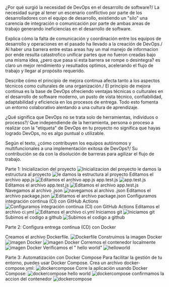 ¿Por qué surgió la necesidad de DevOps en el desarrollo de software?/
La necesidad surge al tener un escenario conflictivo por parte de los desarrolladores con el equipo de desarrollo, existiendo un "silo" una carencia de integración o comunicación por parte de ambas areas de trabajo generando ineficiencias en el desarrollo de software.

Explica cómo la falta de comunicación y coordinación entre los equipos de desarrollo y operaciones en el pasado ha llevado a la creación de DevOps./
Al haber una barrera entre estas areas hay un mal manejo de informacion por ende resulta catastrofico unificar partes que no fueron creadas bajo una misma idea, ¿pero que pasa si esta barrera se rompe o desintegra? es claro un mejor rendimiento y resultados optimos, acelerando el flujo de trabajo y llegar al propósito requerido.

Describe cómo el principio de mejora continua afecta tanto a los aspectos técnicos como culturales de una organización./
El principio de mejora continua es la base de DevOps ofreciendo ventajas técnicas o culturales en el desarrollo de software moderno, un pusto de vista técnico, confiabilidad, adaptabilidad y eficiencia en los procesos de entrega. Todo esto fomenta un entorno colaborativo alentando a una cultura de aprendizaje.

¿Qué significa que DevOps no se trata solo de herramientas, individuos o procesos?/
Que independiende de la herramienta, persona o proceso a realizar con la "etiqueta" de DevOps en tu proyecto no significa que hayas logrado DevOps, no es algo puntual o utilizable.

Según el texto, ¿cómo contribuyen los equipos autónomos y multifuncionales a una implementación exitosa de DevOps?/
Su contribución se da con la disolución de barreras para agilizar el flujo de trabajo.

Parte 1:
Inicializacion del proyecto
![Inicializacion del proyecto](./Actividad1_images/Parte1.PNG)
le damos la estructura al proyecto
![le damos la estructura al proyecto](./Actividad1_images/Parte2.PNG)
Editamos el archivo app.js
![Editamos el archivo app.js](./Actividad1_images/Parte3.PNG)
app.test.js
![app.test.js](./Actividad1_images/Parte4.PNG)
Editamos el archivo app.test.js
![Editamos el archivo app.test.js](./Actividad1_images/Parte5.PNG)
Navegamos al archivo .json
![navegamos al archivo .json](./Actividad1_images/Parte6.PNG)
Editamos el archivo package.json
![Editamos el archivo package.json](./Actividad1_images/Parte7.PNG)
Configuramos integración continua (CI) con GitHub Actions
![ Configuramos integración continua (CI) con GitHub Actions](./Actividad1_images/Parte8.PNG)
Editamos el archivo ci.yml
![Editamos el archivo ci.yml](./Actividad1_images/Parte9.PNG)
Iniciamos git
![Iniciamos git](./Actividad1_images/Parte10.PNG)
Subimos el codigo a github
![Subimos el codigo a github](./Actividad1_images/Parte11.PNG)

Parte 2: Configura entrega continua (CD) con Docker

Creamos el archivo Dockerfile.
![Dockerfile](./Actividad1_images/Parte12.PNG)
Construimos la imagen Docker
![imagen Docker](./Actividad1_images/Parte13.PNG)
![imagen Docker](./Actividad1_images/Parte14.PNG)
Corremos el contenedor localmente
![imagen Docker](./Actividad1_images/Parte15.PNG)
Verificamos el " hello world"
![helloworld](./Actividad1_images/Parte16.PNG)

Parte 3: Automatización con Docker Compose
Para facilitar la gestión de tu entorno, puedes usar Docker Compose.
Crea un archivo docker-compose.yml:
![dockercompose](./Actividad1_images/Parte19.PNG)
Corre la aplicación usando Docker Compose:
![dockercompose](./Actividad1_images/Parte17.PNG)
hello world
![dockercompose](./Actividad1_images/Parte18.PNG)
confirmamos la accion del contenedor 
![dockercompose](./Actividad1_images/Parte20.PNG)
















